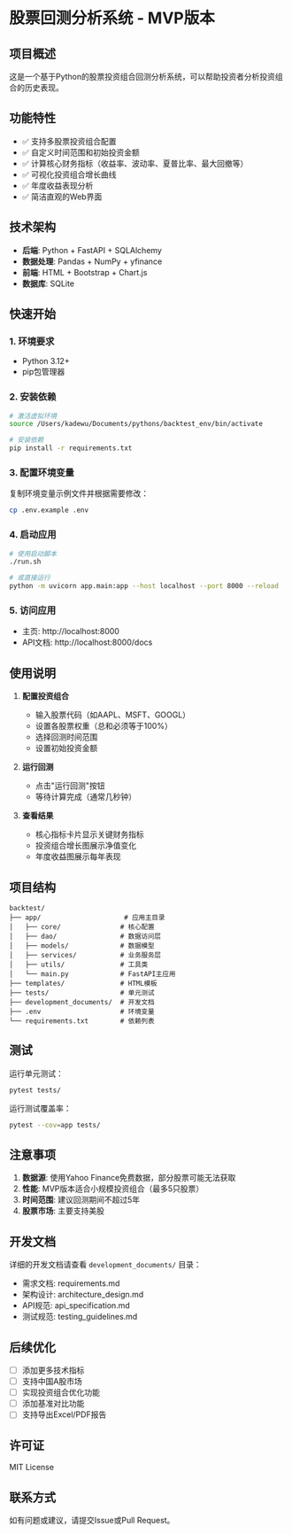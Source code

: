 # 股票回测分析系统 - MVP版本

## 项目概述

这是一个基于Python的股票投资组合回测分析系统，可以帮助投资者分析投资组合的历史表现。

## 功能特性

- ✅ 支持多股票投资组合配置
- ✅ 自定义时间范围和初始投资金额
- ✅ 计算核心财务指标（收益率、波动率、夏普比率、最大回撤等）
- ✅ 可视化投资组合增长曲线
- ✅ 年度收益表现分析
- ✅ 简洁直观的Web界面

## 技术架构

- **后端**: Python + FastAPI + SQLAlchemy
- **数据处理**: Pandas + NumPy + yfinance
- **前端**: HTML + Bootstrap + Chart.js
- **数据库**: SQLite

## 快速开始

### 1. 环境要求

- Python 3.12+
- pip包管理器

### 2. 安装依赖

```bash
# 激活虚拟环境
source /Users/kadewu/Documents/pythons/backtest_env/bin/activate

# 安装依赖
pip install -r requirements.txt
```

### 3. 配置环境变量

复制环境变量示例文件并根据需要修改：
```bash
cp .env.example .env
```

### 4. 启动应用

```bash
# 使用启动脚本
./run.sh

# 或直接运行
python -m uvicorn app.main:app --host localhost --port 8000 --reload
```

### 5. 访问应用

- 主页: http://localhost:8000
- API文档: http://localhost:8000/docs

## 使用说明

1. **配置投资组合**
   - 输入股票代码（如AAPL、MSFT、GOOGL）
   - 设置各股票权重（总和必须等于100%）
   - 选择回测时间范围
   - 设置初始投资金额

2. **运行回测**
   - 点击"运行回测"按钮
   - 等待计算完成（通常几秒钟）

3. **查看结果**
   - 核心指标卡片显示关键财务指标
   - 投资组合增长图展示净值变化
   - 年度收益图展示每年表现

## 项目结构

```
backtest/
├── app/                     # 应用主目录
│   ├── core/               # 核心配置
│   ├── dao/                # 数据访问层
│   ├── models/             # 数据模型
│   ├── services/           # 业务服务层
│   ├── utils/              # 工具类
│   └── main.py             # FastAPI主应用
├── templates/              # HTML模板
├── tests/                  # 单元测试
├── development_documents/  # 开发文档
├── .env                    # 环境变量
└── requirements.txt        # 依赖列表
```

## 测试

运行单元测试：
```bash
pytest tests/
```

运行测试覆盖率：
```bash
pytest --cov=app tests/
```

## 注意事项

1. **数据源**: 使用Yahoo Finance免费数据，部分股票可能无法获取
2. **性能**: MVP版本适合小规模投资组合（最多5只股票）
3. **时间范围**: 建议回测期间不超过5年
4. **股票市场**: 主要支持美股

## 开发文档

详细的开发文档请查看 `development_documents/` 目录：
- 需求文档: requirements.md
- 架构设计: architecture_design.md
- API规范: api_specification.md
- 测试规范: testing_guidelines.md

## 后续优化

- [ ] 添加更多技术指标
- [ ] 支持中国A股市场
- [ ] 实现投资组合优化功能
- [ ] 添加基准对比功能
- [ ] 支持导出Excel/PDF报告

## 许可证

MIT License

## 联系方式

如有问题或建议，请提交Issue或Pull Request。